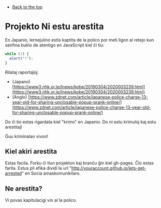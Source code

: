 - [Back to the top](README.md)

# Projekto Ni estu arestita

En Japanio, lernejulino estis kaptita de la polico por meti ligon al retejo kun senfina buklo de atentigo en JavaScript kiel ĉi tiu:

```js
while (1) {
  alert("!");
}
```

Rilataj raportaĵoj:

- (Japano) [https://www3.nhk.or.jp/lnews/kobe/20190304/2020003239.html](https://www3.nhk.or.jp/lnews/kobe/20190304/2020003239.html)
- (Anglo) [https://www.zdnet.com/article/japanese-police-charge-13-year-old-for-sharing-unclosable-popup-prank-online/](https://www.zdnet.com/article/japanese-police-charge-13-year-old-for-sharing-unclosable-popup-prank-online/)

Do ĉi tio estas rigardata kiel "krimo" en Japanio. Do ni estu krimuloj kaj estu arestitaj!

Ĝuu kriminalan vivon!

## Kiel akiri arestita

Estas facila. Forku ĉi tiun projekton kaj branĉu ĝin kiel gh-pages. Ĉio estas farita. Estus pli efika dividi la url "http://youraccount.github.io/lets-get-arrested" en Socia amaskomunikilaro.


## Ne arestita?

Vi povas kapitulacigi vin al la polico.
